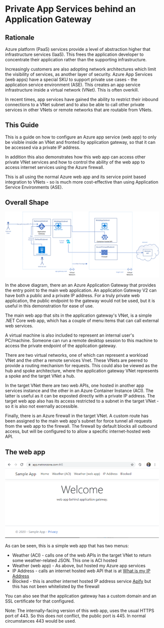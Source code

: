 # Private App Services behind an Application Gateway
## Rationale
Azure platform (PaaS) services provide a level of abstraction higher that infrastructure services (IaaS). This frees the application developer to concentrate their application rather than the supporting infrastructure.

Increasingly customers are also adopting network architectures which limit the visibility of services, as another layer of security. Azure App Services (web apps) have a special SKU to support private use cases - the application service environment (ASE). This creates an app service infrastructure inside a virtual network (VNet). This is often overkill.

In recent times, app services have gained the ability to restrict their inbound connections to a VNet subnet and to also be able to call other private services in other VNets or remote networks that are routable from VNets.

## This Guide
This is a guide on how to configure an Azure app service (web app) to only be visible inside an VNet and fronted by application gateway, so that it can be accessed via a private IP address.

In addition this also demonstrates how this web app can access other private VNet services and how to control the ability of the web app to access internet services using the Azure firewall.

This is all using the normal Azure web app and its service point based integration to VNets - so is much more cost-effective than using Application Service Environments (ASE).

## Overall Shape
![alt text](https://github.com/jometzg/appgatewaywebapp/blob/master/web-app-app-gateway.png "private web app")

In the above diagram, there an an Azure Application Gateway that provides the entry point to the main web application. An application Gateway V2 can have both a public and a private IP address. For a truly private web application, the public endpoint to the gateway would not be used, but it is useful in this demonstration for ease of use.

The main web app that sits in the application gateway's VNet, is a simple .NET Core web app, which has a couple of menu items that can call external web services.

A virtual machine is also included to represent an internal user's PC/machine. Someone can run a remote desktop session to this machine to access the private endpoint of the application gateway.

There are two virtual networks, one of which can represent a workload VNet and the other a remote services Vnet. These VNets are peered to provide a routing mechanism for requests. This could also be viewed as the hub and spoke architecture, where the application gateway VNet represents a spoke and the target VNet a hub.

In the target VNet there are two web APIs, one hosted in another app services instance and the other in an Azure Container Instance (ACI). The latter is useful as it can be exposted directly with a private IP address. The target web app also has its access restricted to a subnet in the target VNet - so it is also not exernally accessible.

Finally, there is an Azure firewall in the target VNet. A custom route has been assigned to the main web app's subnet for force tunnel all requests from the web app to the firewall. The firewall by default blocks all outbound access, but will be configured to to allow a specific internet-hosted web API.

## The web app
![alt text](https://github.com/jometzg/appgatewaywebapp/blob/master/web-app.png "private web app front end")

As can be seen, this is a simple web app that has two menus:
* Weather (ACI) - calls one of the web APIs in the target VNet to return some weather-related JSON. This one is ACI hosted
* Weather (web app) - As above, but hosted my Azure app services
* IP Address - calls an internet hosted web API that is at [What is my IP Address](https://ifconfig.co/) 
* Blocked - this is another internet hosted IP address service  [Apify](https://www.ipify.org/) but this has not been whitelisted by the firewall

You can also see that the application gateway has a custom domain and an SSL certificate for that configured.

Note: The internally-facing version of this web app, uses the usual HTTPS port of 443. So this does not conflict, the public port is 445. In normal circumstances 443 would be used.
